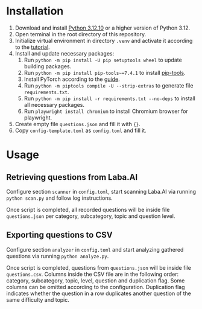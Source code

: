 # Installation

1. Download and install [Python 3.12.10](https://www.python.org/downloads/release/python-31210/)
   or a higher version of Python 3.12.
2. Open terminal in the root directory of this repository.
3. Initialize virtual environment in directory `.venv` and activate it according to the
   [tutorial](https://docs.python.org/3/library/venv.html).
4. Install and update necessary packages:
   1. Run `python -m pip install -U pip setuptools wheel` to update building packages.
   2. Run `python -m pip install pip-tools~=7.4.1` to install
      [pip-tools](https://github.com/jazzband/pip-tools/).
   3. Install PyTorch according to the [guide](https://pytorch.org/get-started/locally).
   4. Run `python -m piptools compile -U --strip-extras` to generate file `requirements.txt`.
   5. Run `python -m pip install -r requirements.txt --no-deps` to install all necessary packages.
   6. Run `playwright install chromium` to install Chromium browser for playwright.
5. Create empty file `questions.json` and fill it with `{}`.
6. Copy `config-template.toml` as `config.toml` and fill it.

# Usage

## Retrieving questions from Laba.AI

Configure section `scanner` in `config.toml`,
start scanning Laba.AI via running `python scan.py` and follow log instructions.

Once script is completed, all recorded questions will be inside file
`questions.json` per category, subcategory, topic and question level.

## Exporting questions to CSV

Configure section `analyzer` in `config.toml`
and start analyzing gathered questions via running `python analyze.py`.

Once script is completed, questions from `questions.json` will be inside file `questions.csv`.
Columns inside the CSV file are in the following order:
category, subcategory, topic, level, question and duplication flag.
Some columns can be omitted according to the configuration.
Duplication flag indicates
whether the question in a row duplicates another question of the same difficulty and topic.
